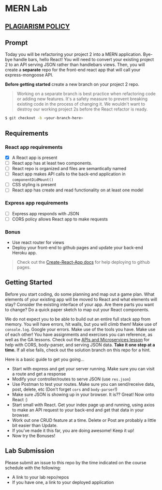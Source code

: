 # MERN Lab

## [PLAGIARISM POLICY](https://git.generalassemb.ly/DC-WDI/WDI20/blob/master/plagiarism.md)


## Prompt

Today you will be refactoring your project 2 into a MERN application. Bye-bye handle bars, hello React! You will need to convert your existing project 2 to an API serving JSON rather than handlebars views. Then, you will create a **separate** repo for the front-end react app that will call your express-mongoose API.

**Before getting started** create a new branch on your project 2 repo.
> Working on a separate branch is best practice when refactoring code or adding new features. It's a safety measure to prevent breaking existing code in the process of changing it. We wouldn't want to destroy our working project 2s before the React refactor is ready.

```bash
$ git checkout -b <your-branch-here>
```

## Requirements

### React app requirements

- [X] A React app is present
- [ ] React app has at least two components.
- [ ] React repo is organized and files are semantically named
- [ ] React app makes API calls to the back-end application in `componentDidMount()`
- [ ] CSS styling is present
- [ ] React app has create and read functionality on at least one model

### Express app requirements

- [ ] Express app responds with JSON
- [ ] CORS policy allows React app to make requests

### Bonus

- Use react router for views
- Deploy your front-end to github pages and update your back-end Heroku app.
> Check out the [Create-React-App docs](https://github.com/facebookincubator/create-react-app/blob/master/packages/react-scripts/template/README.md) for help deploying to github pages.

## Getting Started

Before you start coding, do some planning and map out a game plan.  What elements of your existing app will be moved to React and what elements will stay? Consider the existing interface of your app. Are there parts you want to change? Do a quick paper sketch to map out your React components.

We do not expect you to be able to build out an entire full stack app from memory.  You will have errors, hit walls, but you will climb them!  Make use of `console.log`.  Google your errors.  Make use of the tools you have.  Make use of each other!  You have assignments and exercises you can reference, as well as the GA lessons. Check out the [APIs and Microservices lesson](https://git.generalassemb.ly/ga-wdi-lessons/express-apis-microservices) for help with CORS, body-parser, and serving JSON data. **Take it one step at a time.** If all else fails, check out the solution branch on this repo for a hint.

Here is a basic guide to get you going...

- Start with express and get your server running.  Make sure you can visit a route and get a response
- Modify your controller/routes to serve JSON (use `res.json`)
- Use Postman to test your routes.  Make sure you can send/receive data, post, delete, etc (Don't forget `cors` and `body-parser`!)
- Make sure JSON is showing up in your browser.  It is??  Great!  Now onto React :)
- Start small with React.  Get your index page up and running, using axios to make an API request to your back-end and get that data in your browser.
- Work out one CRUD feature at a time.  Delete or Post are probably a little bit easier than Update.
- If you've made it this far, you are doing awesome!  Keep it up!
- Now try the Bonuses!

## Lab Submission

Please submit an issue to this repo by the time indicated on the course schedule with the following:

- A link to your lab repo/repos
- If you have one, a link to your deployed application

